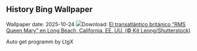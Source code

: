## History Bing Wallpaper
Wallpaper date: 2025-10-24
![](https://www.bing.com/th?id=OHR.QueenMary_ES-ES3516526290_UHD.jpg&w=1000)Download: [El transatlántico británico “RMS Queen Mary” en Long Beach, California, EE. UU. (© Kit Leong/Shutterstock)](https://www.bing.com/th?id=OHR.QueenMary_ES-ES3516526290_UHD.jpg)

Auto get programm by LtgX
